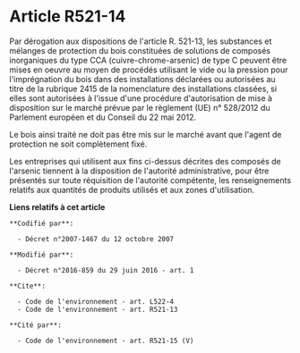 # Article R521-14

Par dérogation aux dispositions de l'article R. 521-13, les substances et mélanges de protection du bois constituées de
solutions de composés inorganiques du type CCA (cuivre-chrome-arsenic) de type C peuvent être mises en oeuvre au moyen de
procédés utilisant le vide ou la pression pour l'imprégnation du bois dans des installations déclarées ou autorisées au titre
de la rubrique 2415 de la nomenclature des installations classées, si elles sont autorisées à l'issue d'une procédure
d'autorisation de mise à disposition sur le marché prévue par le règlement (UE) n° 528/2012 du Parlement européen et du
Conseil du 22 mai 2012. 

Le bois ainsi traité ne doit pas être mis sur le marché avant que l'agent de protection ne soit complètement fixé. 

Les entreprises qui utilisent aux fins ci-dessus décrites des composés de l'arsenic tiennent à la disposition de l'autorité
administrative, pour être présentés sur toute réquisition de l'autorité compétente, les renseignements relatifs aux quantités
de produits utilisés et aux zones d'utilisation.

**Liens relatifs à cet article**

	**Codifié par**:

	  - Décret n°2007-1467 du 12 octobre 2007

	**Modifié par**:

	  - Décret n°2016-859 du 29 juin 2016 - art. 1

	**Cite**:

	  - Code de l'environnement - art. L522-4
	  - Code de l'environnement - art. R521-13

	**Cité par**:

	  - Code de l'environnement - art. R521-15 (V)
